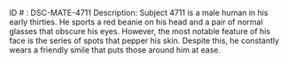 ID # : DSC-MATE-4711
Description: Subject 4711 is a male human in his early thirties. He sports a red beanie on his head and a pair of normal glasses that obscure his eyes. However, the most notable feature of his face is the series of spots that pepper his skin. Despite this, he constantly wears a friendly smile that puts those around him at ease.